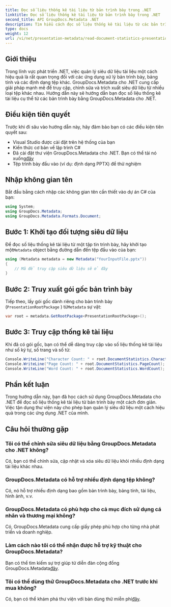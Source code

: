```yaml
---
title: Đọc số liệu thống kê tài liệu từ bản trình bày trong .NET
linktitle: Đọc số liệu thống kê tài liệu từ bản trình bày trong .NET
second_title: API GroupDocs.Metadata .NET
description: Tìm hiểu cách đọc số liệu thống kê tài liệu từ các bản trình bày trong .NET bằng GroupDocs.Metadata để quản lý siêu dữ liệu hiệu quả.
type: docs
weight: 12
url: /vi/net/presentation-metadata/read-document-statistics-presentations/
---
```

## Giới thiệu
Trong lĩnh vực phát triển .NET, việc quản lý siêu dữ liệu tài liệu một cách hiệu quả là rất quan trọng đối với các ứng dụng xử lý bản trình bày, bảng tính và các định dạng tệp khác. GroupDocs.Metadata cho .NET cung cấp giải pháp mạnh mẽ để truy cập, chỉnh sửa và trích xuất siêu dữ liệu từ nhiều loại tệp khác nhau. Hướng dẫn này sẽ hướng dẫn bạn đọc số liệu thống kê tài liệu cụ thể từ các bản trình bày bằng GroupDocs.Metadata cho .NET.
## Điều kiện tiên quyết
Trước khi đi sâu vào hướng dẫn này, hãy đảm bảo bạn có các điều kiện tiên quyết sau:
- Visual Studio được cài đặt trên hệ thống của bạn
- Kiến thức cơ bản về lập trình C#
- Đã cài đặt thư viện GroupDocs.Metadata cho .NET. Bạn có thể tải nó xuống[đây](https://releases.groupdocs.com/metadata/net/)
- Tệp trình bày đầu vào (ví dụ: định dạng PPTX) để thử nghiệm

## Nhập không gian tên
Bắt đầu bằng cách nhập các không gian tên cần thiết vào dự án C# của bạn:
```csharp
using System;
using GroupDocs.Metadata;
using GroupDocs.Metadata.Formats.Document;
```
## Bước 1: Khởi tạo đối tượng siêu dữ liệu
 Để đọc số liệu thống kê tài liệu từ một tập tin trình bày, hãy khởi tạo một`Metadata` object bằng đường dẫn đến tệp đầu vào của bạn:
```csharp
using (Metadata metadata = new Metadata("YourInputFile.pptx"))
{
    // Mã để truy cập siêu dữ liệu sẽ ở đây
}
```
## Bước 2: Truy xuất gói gốc bản trình bày
Tiếp theo, lấy gói gốc dành riêng cho bản trình bày (`PresentationRootPackage` ) từ`Metadata` sự vật:
```csharp
var root = metadata.GetRootPackage<PresentationRootPackage>();
```
## Bước 3: Truy cập thống kê tài liệu
Khi đã có gói gốc, bạn có thể dễ dàng truy cập vào số liệu thống kê tài liệu như số ký tự, số trang và số từ:
```csharp
Console.WriteLine("Character Count: " + root.DocumentStatistics.CharacterCount);
Console.WriteLine("Page Count: " + root.DocumentStatistics.PageCount);
Console.WriteLine("Word Count: " + root.DocumentStatistics.WordCount);
```

## Phần kết luận
Trong hướng dẫn này, bạn đã học cách sử dụng GroupDocs.Metadata cho .NET để đọc số liệu thống kê tài liệu từ bản trình bày một cách đơn giản. Việc tận dụng thư viện này cho phép bạn quản lý siêu dữ liệu một cách hiệu quả trong các ứng dụng .NET của mình.

## Câu hỏi thường gặp
### Tôi có thể chỉnh sửa siêu dữ liệu bằng GroupDocs.Metadata cho .NET không?
Có, bạn có thể chỉnh sửa, cập nhật và xóa siêu dữ liệu khỏi nhiều định dạng tài liệu khác nhau.
### GroupDocs.Metadata có hỗ trợ nhiều định dạng tệp không?
Có, nó hỗ trợ nhiều định dạng bao gồm bản trình bày, bảng tính, tài liệu, hình ảnh, v.v.
### GroupDocs.Metadata có phù hợp cho cả mục đích sử dụng cá nhân và thương mại không?
Có, GroupDocs.Metadata cung cấp giấy phép phù hợp cho từng nhà phát triển và doanh nghiệp.
### Làm cách nào tôi có thể nhận được hỗ trợ kỹ thuật cho GroupDocs.Metadata?
 Bạn có thể tìm kiếm sự trợ giúp từ diễn đàn cộng đồng GroupDocs.Metadata[đây](https://forum.groupdocs.com/c/metadata/14).
### Tôi có thể dùng thử GroupDocs.Metadata cho .NET trước khi mua không?
 Có, bạn có thể khám phá thư viện với bản dùng thử miễn phí[đây](https://releases.groupdocs.com/).